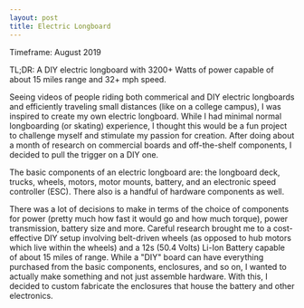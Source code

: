 ```yaml
---
layout: post
title: Electric Longboard
---
```


Timeframe: August 2019

TL;DR: A DIY electric longboard with 3200+ Watts of power capable of about 15 miles range and 32+ mph speed.

Seeing videos of people riding both commerical and DIY electric longboards and efficiently traveling small distances (like on a college campus), I was inspired to create my own electric longboard. While I had minimal normal longboarding (or skating) experience, I thought this would be a fun project to challenge myself and stimulate my passion for creation. After doing about a month of research on commercial boards and off-the-shelf components, I decided to pull the trigger on a DIY one.

The basic components of an electric longboard are: the longboard deck, trucks, wheels, motors, motor mounts, battery, and an electronic speed controller (ESC). There also is a handful of hardware components as well.

There was a lot of decisions to make in terms of the choice of components for power (pretty much how fast it would go and how much torque), power transmission, battery size and more. Careful research brought me to a cost-effective DIY setup involving belt-driven wheels (as opposed to hub motors which live within the wheels) and a 12s (50.4 Volts) Li-Ion Battery capable of about 15 miles of range. While a "DIY" board can have everything purchased from the basic components, enclosures, and so on, I wanted to actually make something and not just assemble hardware. With this, I decided to custom fabricate the enclosures that house the battery and other electronics.



